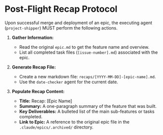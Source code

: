 # Post-Flight Recap Protocol

Upon successful merge and deployment of an epic, the executing agent (`project-shipper`) MUST perform the following actions.

1.  **Gather Information:**
    *   Read the original `epic.md` to get the feature name and overview.
    *   List all completed task files (`[issue-number].md`) associated with the epic.

2.  **Generate Recap File:**
    *   Create a new markdown file: `recaps/[YYYY-MM-DD]-[epic-name].md`.
    *   Use the `date-checker` agent for the current date.

3.  **Populate Recap Content:**
    *   **Title:** Recap: [Epic Name]
    *   **Summary:** A one-paragraph summary of the feature that was built.
    *   **Key Deliverables:** A bulleted list of the main sub-features or tasks completed.
    *   **Link to Epic:** A reference to the original epic file in the `.claude/epics/.archived/` directory.